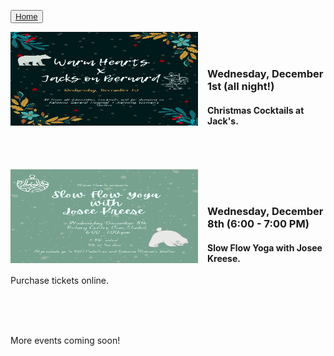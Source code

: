 <button type="button">[Home](index.md)</button>

<div class="event">
	<a hrefs="https://github.com/warmheartskelowna/warmheartskelowna.github.io/blob/main/imgs/Jacks.png" target="_blank">
	<img style="float: left; margin: 0px 15px 15px 0px;" src="imgs/Jacks.png" alt="Christmas Cocktails"
		title="Christmas Cocktails at Jacks" width="300" height="150" /> 
		</a>
	<br>
	<br>
	<h3> Wednesday, December 1st (all night!)</h3>
	<h4> Christmas Cocktails at Jack's. </h4>

</div>


<br>
<br>
<br>

<div class="event">
 <a hrefs="https://github.com/warmheartskelowna/warmheartskelowna.github.io/blob/main/imgs/SlowFlow.png" target="_blank">
<img style="float: left; margin: 0px 15px 15px 0px;" src="imgs/SlowFlow.png" alt="Slow Flow Yoga"
	title="Slow Flow Yoga Class with Josee Kreese" width="300" height="150" />
	</a>
   	<br>
	<br>
	<h3> Wednesday, December 8th (6:00 - 7:00 PM) </h3>
	<h4> Slow Flow Yoga with Josee Kreese.</h4> 
	<p> <a hrefs="https://www.eventbrite.ca/e/copy-of-slow-flow-yoga-with-josee-tickets-216077612957" target="_blank">Purchase tickets online.</a> </p>

</div>

<br>
<br>
<br>

More events coming soon!
